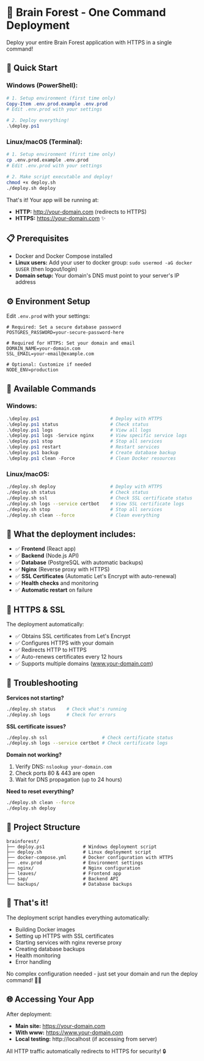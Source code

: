 # 🌳 Brain Forest - One Command Deployment

Deploy your entire Brain Forest application with HTTPS in a single command!

## 🚀 Quick Start

### Windows (PowerShell):

```powershell
# 1. Setup environment (first time only)
Copy-Item .env.prod.example .env.prod
# Edit .env.prod with your settings

# 2. Deploy everything!
.\deploy.ps1
```

### Linux/macOS (Terminal):

```bash
# 1. Setup environment (first time only)
cp .env.prod.example .env.prod
# Edit .env.prod with your settings

# 2. Make script executable and deploy!
chmod +x deploy.sh
./deploy.sh deploy
```

That's it! Your app will be running at:

- **HTTP:** http://your-domain.com (redirects to HTTPS)
- **HTTPS:** https://your-domain.com ✨

## 📋 Prerequisites

- Docker and Docker Compose installed
- **Linux users:** Add your user to docker group: `sudo usermod -aG docker $USER` (then logout/login)
- **Domain setup:** Your domain's DNS must point to your server's IP address

## ⚙️ Environment Setup

Edit `.env.prod` with your settings:

```env
# Required: Set a secure database password
POSTGRES_PASSWORD=your-secure-password-here

# Required for HTTPS: Set your domain and email
DOMAIN_NAME=your-domain.com
SSL_EMAIL=your-email@example.com

# Optional: Customize if needed
NODE_ENV=production
```

## 🎯 Available Commands

### Windows:

```powershell
.\deploy.ps1                          # Deploy with HTTPS
.\deploy.ps1 status                   # Check status
.\deploy.ps1 logs                     # View all logs
.\deploy.ps1 logs -Service nginx      # View specific service logs
.\deploy.ps1 stop                     # Stop all services
.\deploy.ps1 restart                  # Restart services
.\deploy.ps1 backup                   # Create database backup
.\deploy.ps1 clean -Force             # Clean Docker resources
```

### Linux/macOS:

```bash
./deploy.sh deploy                    # Deploy with HTTPS
./deploy.sh status                    # Check status
./deploy.sh ssl                       # Check SSL certificate status
./deploy.sh logs --service certbot    # View SSL certificate logs
./deploy.sh stop                      # Stop all services
./deploy.sh clean --force             # Clean everything
```

## 🔧 What the deployment includes:

- ✅ **Frontend** (React app)
- ✅ **Backend** (Node.js API)
- ✅ **Database** (PostgreSQL with automatic backups)
- ✅ **Nginx** (Reverse proxy with HTTPS)
- ✅ **SSL Certificates** (Automatic Let's Encrypt with auto-renewal)
- ✅ **Health checks** and monitoring
- ✅ **Automatic restart** on failure

## 🔐 HTTPS & SSL

The deployment automatically:

- ✅ Obtains SSL certificates from Let's Encrypt
- ✅ Configures HTTPS with your domain
- ✅ Redirects HTTP to HTTPS
- ✅ Auto-renews certificates every 12 hours
- ✅ Supports multiple domains (www.your-domain.com)

## 🐛 Troubleshooting

**Services not starting?**

```bash
./deploy.sh status    # Check what's running
./deploy.sh logs      # Check for errors
```

**SSL certificate issues?**

```bash
./deploy.sh ssl                    # Check certificate status
./deploy.sh logs --service certbot # Check certificate logs
```

**Domain not working?**

1. Verify DNS: `nslookup your-domain.com`
2. Check ports 80 & 443 are open
3. Wait for DNS propagation (up to 24 hours)

**Need to reset everything?**

```bash
./deploy.sh clean --force
./deploy.sh deploy
```

## 📁 Project Structure

```
brainforest/
├── deploy.ps1              # Windows deployment script
├── deploy.sh               # Linux deployment script
├── docker-compose.yml      # Docker configuration with HTTPS
├── .env.prod               # Environment settings
├── nginx/                  # Nginx configuration
├── leaves/                 # Frontend app
├── sap/                    # Backend API
└── backups/                # Database backups
```

## 🎉 That's it!

The deployment script handles everything automatically:

- Building Docker images
- Setting up HTTPS with SSL certificates
- Starting services with nginx reverse proxy
- Creating database backups
- Health monitoring
- Error handling

No complex configuration needed - just set your domain and run the deploy command! 🌳✨

## 🌐 Accessing Your App

After deployment:

- **Main site:** https://your-domain.com
- **With www:** https://www.your-domain.com
- **Local testing:** http://localhost (if accessing from server)

All HTTP traffic automatically redirects to HTTPS for security! 🔒
